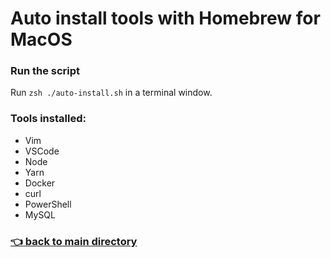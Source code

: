 # Auto install tools with Homebrew for MacOS

### Run the script

Run `zsh ./auto-install.sh` in a terminal window.

### Tools installed:

- Vim
- VSCode
- Node
- Yarn
- Docker
- curl
- PowerShell
- MySQL

### [:point_left: back to main directory](https://github.com/Mike-ops273/sysadmin#a-repo-with-handy-tools-and-scripts-for-automating-tasks-rocket)
